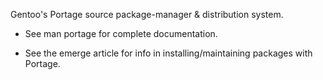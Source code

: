 Gentoo's Portage source package-manager & distribution system.

- See man portage for complete documentation.

- See the emerge article for info in installing/maintaining packages with Portage.    
